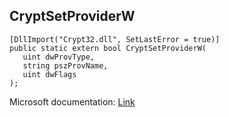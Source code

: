 ## CryptSetProviderW

```
[DllImport("Crypt32.dll", SetLastError = true)]
public static extern bool CryptSetProviderW(
   uint dwProvType,
   string pszProvName,
   uint dwFlags
);
```

Microsoft documentation: [Link](https://docs.microsoft.com/en-us/windows/win32/api/wincrypt/nf-wincrypt-cryptsetproviderw)

